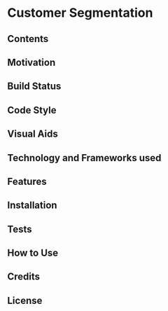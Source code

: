 # Customer Segmentation

## Contents

## Motivation

## Build Status

## Code Style

## Visual Aids

## Technology and Frameworks used

## Features

## Installation

## Tests

## How to Use

## Credits

## License
